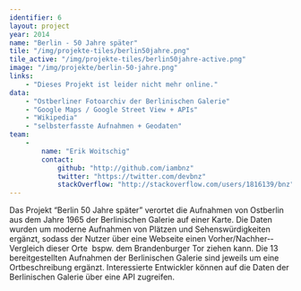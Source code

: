 ```yaml
---
identifier: 6
layout: project
year: 2014
name: "Berlin - 50 Jahre später"
tile: "/img/projekte-tiles/berlin50jahre.png"
tile_active: "/img/projekte-tiles/berlin50jahre-active.png"
image: "/img/projekte/berlin-50-jahre.png"
links:
    - "Dieses Projekt ist leider nicht mehr online."
data:
    - "Ostberliner Fotoarchiv der Berlinischen Galerie"
    - "Google Maps / Google Street View + APIs"
    - "Wikipedia"
    - "selbsterfasste Aufnahmen + Geodaten"
team:
    -
        name: "Erik Woitschig"
        contact:
            github: "http://github.com/iambnz"
            twitter: "https://twitter.com/devbnz"
            stackOverflow: "http://stackoverflow.com/users/1816139/bnz"
---
```

Das Projekt “Berlin 50 Jahre später” verortet die Aufnahmen von Ostberlin aus dem Jahre 1965 der Berlinischen Galerie auf einer Karte. Die Daten wurden um moderne Aufnahmen von Plätzen und Sehenswürdigkeiten ergänzt, sodass der Nutzer über eine Webseite einen Vorher­/Nachher-­Vergleich dieser Orte ­ bspw. dem Brandenburger Tor ziehen kann. Die 13 bereitgestellten Aufnahmen der Berlinischen Galerie sind jeweils um eine Ortbeschreibung ergänzt. Interessierte Entwickler können auf die Daten der Berlinischen Galerie über eine API zugreifen.
